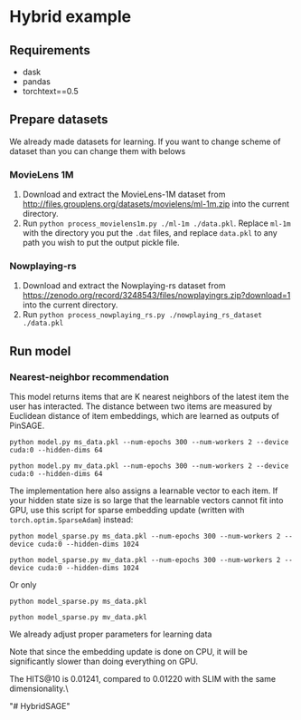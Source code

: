# Hybrid example

## Requirements

- dask
- pandas
- torchtext==0.5

## Prepare datasets
We already made datasets for learning. If you want to change scheme of dataset than you can change them with belows

### MovieLens 1M

1. Download and extract the MovieLens-1M dataset from http://files.grouplens.org/datasets/movielens/ml-1m.zip
   into the current directory.
2. Run `python process_movielens1m.py ./ml-1m ./data.pkl`.
   Replace `ml-1m` with the directory you put the `.dat` files, and replace `data.pkl` to
   any path you wish to put the output pickle file.

### Nowplaying-rs

1. Download and extract the Nowplaying-rs dataset from https://zenodo.org/record/3248543/files/nowplayingrs.zip?download=1
   into the current directory.
2. Run `python process_nowplaying_rs.py ./nowplaying_rs_dataset ./data.pkl`

## Run model

### Nearest-neighbor recommendation

This model returns items that are K nearest neighbors of the latest item the user has
interacted.  The distance between two items are measured by Euclidean distance of
item embeddings, which are learned as outputs of PinSAGE.

```
python model.py ms_data.pkl --num-epochs 300 --num-workers 2 --device cuda:0 --hidden-dims 64
```
```
python model.py mv_data.pkl --num-epochs 300 --num-workers 2 --device cuda:0 --hidden-dims 64
```
The implementation here also assigns a learnable vector to each item.  If your hidden
state size is so large that the learnable vectors cannot fit into GPU, use this script
for sparse embedding update (written with `torch.optim.SparseAdam`) instead:


```
python model_sparse.py ms_data.pkl --num-epochs 300 --num-workers 2 --device cuda:0 --hidden-dims 1024
```
```
python model_sparse.py mv_data.pkl --num-epochs 300 --num-workers 2 --device cuda:0 --hidden-dims 1024
```
Or only
```
python model_sparse.py ms_data.pkl
```
```
python model_sparse.py mv_data.pkl
```
We already adjust proper parameters for learning data


Note that since the embedding update is done on CPU, it will be significantly slower than doing
everything on GPU.

The HITS@10 is 0.01241, compared to 0.01220 with SLIM with the same dimensionality.\


"# HybridSAGE" 

